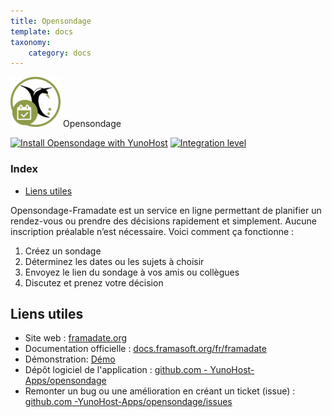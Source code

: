 ```yaml
---
title: Opensondage
template: docs
taxonomy:
    category: docs
---
```


<img src="/images/opensondage_logo.png" height="80px" alt="logo de opensondage"> Opensondage

[![Install Opensondage with YunoHost](https://install-app.yunohost.org/install-with-yunohost.png)](https://install-app.yunohost.org/?app=opensondage) [![Integration level](https://dash.yunohost.org/integration/opensondage.svg)](https://dash.yunohost.org/appci/app/opensondage)

### Index

- [Liens utiles](#liens-utiles)

Opensondage-Framadate est un service en ligne permettant de planifier un rendez-vous ou prendre des décisions rapidement et simplement. Aucune inscription préalable n’est nécessaire.
Voici comment ça fonctionne :

1. Créez un sondage
2. Déterminez les dates ou les sujets à choisir
3. Envoyez le lien du sondage à vos amis ou collègues
4. Discutez et prenez votre décision

## Liens utiles

+ Site web : [framadate.org](https://framadate.org)
+ Documentation officielle : [docs.framasoft.org/fr/framadate](https://docs.framasoft.org/fr/framadate)
+ Démonstration: [Démo](https://framadate.org)
+ Dépôt logiciel de l'application : [github.com - YunoHost-Apps/opensondage](https://github.com/YunoHost-Apps/opensondage_ynh)
+ Remonter un bug ou une amélioration en créant un ticket (issue) : [github.com -YunoHost-Apps/opensondage/issues](https://github.com/YunoHost-Apps/opensondage_ynh/issues)
